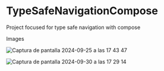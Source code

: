# TypeSafeNavigationCompose
Project focused for type safe navigation with compose

Images


![Captura de pantalla 2024-09-25 a las 17 43 47](https://github.com/user-attachments/assets/275e3afb-a2cf-4d82-b6fb-124adb35e8a1)

![Captura de pantalla 2024-09-30 a las 17 29 14](https://github.com/user-attachments/assets/beec57b4-9164-4d66-8b4a-073290b05e7f)

